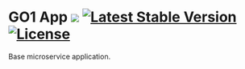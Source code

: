 GO1 App ![](https://travis-ci.org/go1com/app.svg?branch=master) [![Latest Stable Version](https://poser.pugx.org/go1/app/v/stable.svg)](https://packagist.org/packages/go1/flood) [![License](https://poser.pugx.org/go1/app/license)](https://packagist.org/packages/go1/flood)
====

Base microservice application.
